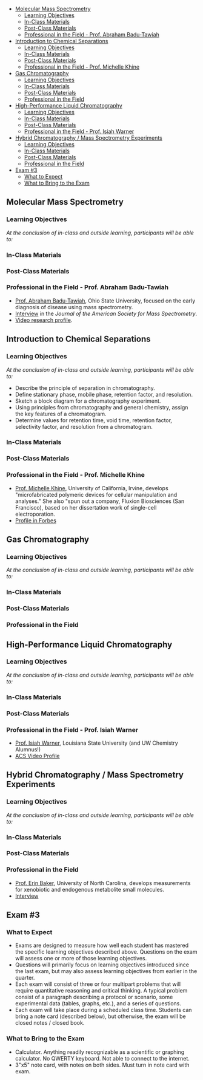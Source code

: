 - [Molecular Mass Spectrometry](#molecular-mass-spectrometry)
  - [Learning Objectives](#learning-objectives)
  - [In-Class Materials](#in-class-materials)
  - [Post-Class Materials](#post-class-materials)
  - [Professional in the Field - Prof. Abraham Badu-Tawiah](#professional-in-the-field---prof-abraham-badu-tawiah)
- [Introduction to Chemical Separations](#introduction-to-chemical-separations)
  - [Learning Objectives](#learning-objectives-1)
  - [In-Class Materials](#in-class-materials-1)
  - [Post-Class Materials](#post-class-materials-1)
  - [Professional in the Field - Prof. Michelle Khine](#professional-in-the-field---prof-michelle-khine)
- [Gas Chromatography](#gas-chromatography)
  - [Learning Objectives](#learning-objectives-2)
  - [In-Class Materials](#in-class-materials-2)
  - [Post-Class Materials](#post-class-materials-2)
  - [Professional in the Field](#professional-in-the-field)
- [High-Performance Liquid Chromatography](#high-performance-liquid-chromatography)
  - [Learning Objectives](#learning-objectives-3)
  - [In-Class Materials](#in-class-materials-3)
  - [Post-Class Materials](#post-class-materials-3)
  - [Professional in the Field - Prof. Isiah Warner](#professional-in-the-field---prof-isiah-warner)
- [Hybrid Chromatography / Mass Spectrometry Experiments](#hybrid-chromatography--mass-spectrometry-experiments)
  - [Learning Objectives](#learning-objectives-4)
  - [In-Class Materials](#in-class-materials-4)
  - [Post-Class Materials](#post-class-materials-4)
  - [Professional in the Field](#professional-in-the-field-1)
- [Exam #3](#exam-3)
  - [What to Expect](#what-to-expect)
  - [What to Bring to the Exam](#what-to-bring-to-the-exam)

## Molecular Mass Spectrometry
### Learning Objectives
*At the conclusion of in-class and outside learning, participants will be able to:*
### In-Class Materials
### Post-Class Materials
### Professional in the Field - Prof. Abraham Badu-Tawiah
- [Prof. Abraham Badu-Tawiah](https://research.cbc.osu.edu/badu-tawiah.1/people/abraham-badu-tawiah/), Ohio State University, focused on the early diagnosis of disease using mass spectrometry.
- [Interview](http://www.asms.org/docs/default-source/jasms/faces-of-ms_april-2018.pdf?sfvrsn=2) in the *Journal of the American Society for Mass Spectrometry*.
- [Video research profile](https://youtu.be/NG2vdK-UTxU?si=j0TYttRxCsb6-1mC). 

## Introduction to Chemical Separations
### Learning Objectives
*At the conclusion of in-class and outside learning, participants will be able to:*
- Describe the principle of separation in chromatography.
- Define stationary phase, mobile phase, retention factor, and resolution.
- Sketch a block diagram for a chromatography experiment.
- Using principles from chromatography and general chemistry, assign the key features of a chromatogram.
- Determine values for retention time, void time, retention factor, selectivity factor, and resolution from a chromatogram.
### In-Class Materials
### Post-Class Materials
### Professional in the Field - Prof. Michelle Khine
- [Prof. Michelle Khine](https://engineering.uci.edu/users/michelle-khine), University of California, Irvine, develops "microfabricated polymeric devices for cellular manipulation and analyses." She also "spun out a company, Fluxion Biosciences (San Francisco), based on her dissertation work of single-cell electroporation.
- [Profile in Forbes](https://www.forbes.com/sites/sallypercy/2018/03/22/scientist-and-innovator-dr-michelle-khine-growing-up-nobody-thought-i-was-smart/?sh=b35ef1164eed)

## Gas Chromatography
### Learning Objectives
*At the conclusion of in-class and outside learning, participants will be able to:*
### In-Class Materials
### Post-Class Materials
### Professional in the Field

## High-Performance Liquid Chromatography
### Learning Objectives
*At the conclusion of in-class and outside learning, participants will be able to:*
### In-Class Materials
### Post-Class Materials
### Professional in the Field - Prof. Isiah Warner
- [Prof. Isiah Warner](https://faculty.lsu.edu/iwarner/), Louisiana State University (and UW Chemistry Alumnus!) 
- [ACS Video Profile](https://youtu.be/AFUmN__aHCE?si=t4vDgVLy2NZ8np8w)

## Hybrid Chromatography / Mass Spectrometry Experiments
### Learning Objectives
*At the conclusion of in-class and outside learning, participants will be able to:*
### In-Class Materials
### Post-Class Materials
### Professional in the Field
- [Prof. Erin Baker](https://chem.unc.edu/faculty/baker-erin/), University of North Carolina, develops measurements for xenobiotic and endogenous metabolite small molecules.
- [Interview](https://youtu.be/Gm363wP1Zgs?si=OKYsj_iTEfN7TSkE) 

## Exam #3
### What to Expect
- Exams are designed to measure how well each student has mastered the specific learning objectives described above. Questions on the exam will assess one or more of those learning objectives.
- Questions will primarily focus on learning objectives introduced since the last exam, but may also assess learning objectives from earlier in the quarter.
- Each exam will consist of three or four multipart problems that will require quantitative reasoning and critical thinking. A typical problem consist of a paragraph describing a protocol or scenario, some experimental data (tables, graphs, etc.), and a series of questions. 
- Each exam will take place during a scheduled class time. Students can bring a note card (described below), but otherwise, the exam will be closed notes / closed book.
### What to Bring to the Exam
- Calculator. Anything readily recognizable as a scientific or graphing calculator. No QWERTY keyboard. Not able to connect to the internet.
- 3"x5" note card, with notes on both sides. Must turn in note card with exam.
